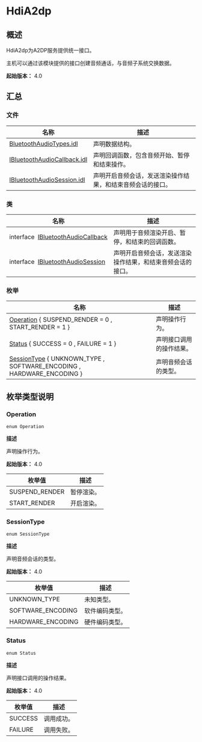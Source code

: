 # HdiA2dp

## 概述

HdiA2dp为A2DP服务提供统一接口。

主机可以通过该模块提供的接口创建音频通话，与音频子系统交换数据。

**起始版本：** 4.0


## 汇总


### 文件

| 名称 | 描述 | 
| -------- | -------- |
| [BluetoothAudioTypes.idl](_bluetooth_audio_types_8idl.md) | 声明数据结构。 | 
| [IBluetoothAudioCallback.idl](_i_bluetooth_audio_callback_8idl.md) | 声明回调函数，包含音频开始、暂停和结束操作。 | 
| [IBluetoothAudioSession.idl](_i_bluetooth_audio_session_8idl.md) | 声明开启音频会话，发送渲染操作结果，和结束音频会话的接口。 | 

### 类

| 名称 | 描述 | 
| -------- | -------- |
| interface&nbsp;&nbsp;[IBluetoothAudioCallback](interface_i_bluetooth_audio_callback.md) | 声明用于音频渲染开启、暂停，和结束的回调函数。 | 
| interface&nbsp;&nbsp;[IBluetoothAudioSession](interface_i_bluetooth_audio_session.md) | 声明开启音频会话，发送渲染操作结果，和结束音频会话的接口。 | 

### 枚举

| 名称 | 描述 | 
| -------- | -------- |
| [Operation](#operation) { SUSPEND_RENDER = 0 , START_RENDER = 1 } | 声明操作行为。 | 
| [Status](#status) { SUCCESS = 0 , FAILURE = 1 } | 声明接口调用的操作结果。 | 
| [SessionType](#sessiontype) { UNKNOWN_TYPE , SOFTWARE_ENCODING , HARDWARE_ENCODING } | 声明音频会话的类型。 | 

## 枚举类型说明

### Operation

```
enum Operation
```

**描述**

声明操作行为。

**起始版本：** 4.0

| 枚举值 | 描述 | 
| -------- | -------- |
| SUSPEND_RENDER | 暂停渲染。 | 
| START_RENDER | 开启渲染。 | 

### SessionType

```
enum SessionType
```

**描述**

声明音频会话的类型。

**起始版本：** 4.0

| 枚举值 | 描述 | 
| -------- | -------- |
| UNKNOWN_TYPE | 未知类型。 | 
| SOFTWARE_ENCODING | 软件编码类型。 | 
| HARDWARE_ENCODING | 硬件编码类型。 | 

### Status

```
enum Status
```

**描述**

声明接口调用的操作结果。

**起始版本：** 4.0

| 枚举值 | 描述 | 
| -------- | -------- |
| SUCCESS | 调用成功。 | 
| FAILURE | 调用失败。 | 
